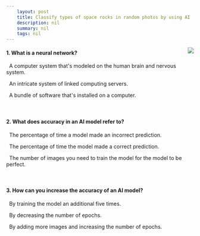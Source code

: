 ```yaml
---
    layout: post
    title: Classify types of space rocks in random photos by using AI 
    description: nil
    summary: nil
    tags: nil
---
```



 <a target="_blank" href="https://docs.microsoft.com/en-us/learn/modules/train-test-predictive-ai-model-nasa/7a-knowledge-check/"><i class="fas fa-external-link-alt"></i> </a>
 <img align="right" src="https://docs.microsoft.com/en-us/learn/achievements/student-evangelism/train-test-predictive-ai-model-nasa.svg">
####  1. What is a neural network?


<i class='fas fa-check-square' style='color: Dodgerblue;'></i> &nbsp;&nbsp;A computer system that's modeled on the human brain and nervous system.

<i class='far fa-square'></i> &nbsp;&nbsp;An intricate system of linked computing servers.

<i class='far fa-square'></i> &nbsp;&nbsp;A bundle of software that's installed on a computer.
<br />
<br />
<br />

####  2. What does accuracy in an AI model refer to?


<i class='far fa-square'></i> &nbsp;&nbsp;The percentage of time a model made an incorrect prediction.

<i class='fas fa-check-square' style='color: Dodgerblue;'></i> &nbsp;&nbsp;The percentage of time the model made a correct prediction.

<i class='far fa-square'></i> &nbsp;&nbsp;The number of images you need to train the model for the model to be perfect.
<br />
<br />
<br />

####  3. How can you increase the accuracy of an AI model?


<i class='far fa-square'></i> &nbsp;&nbsp;By training the model an additional five times.

<i class='far fa-square'></i> &nbsp;&nbsp;By decreasing the number of epochs.

<i class='fas fa-check-square' style='color: Dodgerblue;'></i> &nbsp;&nbsp;By adding more images and increasing the number of epochs.
<br />
<br />
<br />
